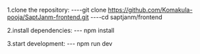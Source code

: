 1.clone the repository:
----git clone https://github.com/Komakula-pooja/SaptJanm-frontend.git
----cd saptjanm/frontend

2.install dependencies:
--- npm install

3.start development:
--- npm run dev
